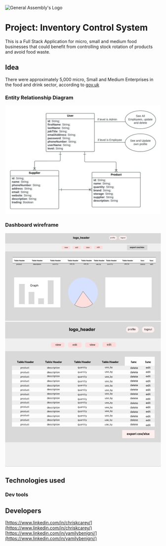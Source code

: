 ![General Assembly's Logo](https://camo.githubusercontent.com/603ef5eae7d28900a9678ae96c6c60a9c72f8a059c328b28cf978df999cea1f8/68747470733a2f2f692e696d6775722e636f6d2f6c7a56493364382e706e67)
# Project: Inventory Control System
This is a Full Stack Application for micro, small and medium food businesses that could benefit from controlling stock rotation of products and avoid food waste.

## Idea
There were approximately 5,000 micro, Small and Medium Enterprises in the food and drink sector, according to [gov.uk](https://www.gov.uk/government/statistics/food-statistics-pocketbook/food-statistics-in-your-pocket)
### Entity Relationship Diagram
![ERD](/assets/ERD-SEI-project-2.jpg)
### Dashboard wireframe
![WireFarmes](/assets/dashboard.png)
![WireFarmes](/assets/detail.png)

## Technologies used



### Dev tools






## Developers
[https://www.linkedin.com/in/chriskcarey/](https://www.linkedin.com/in/chriskcarey/)
[https://www.linkedin.com/in/yamilybenigni/](https://www.linkedin.com/in/yamilybenigni/)
